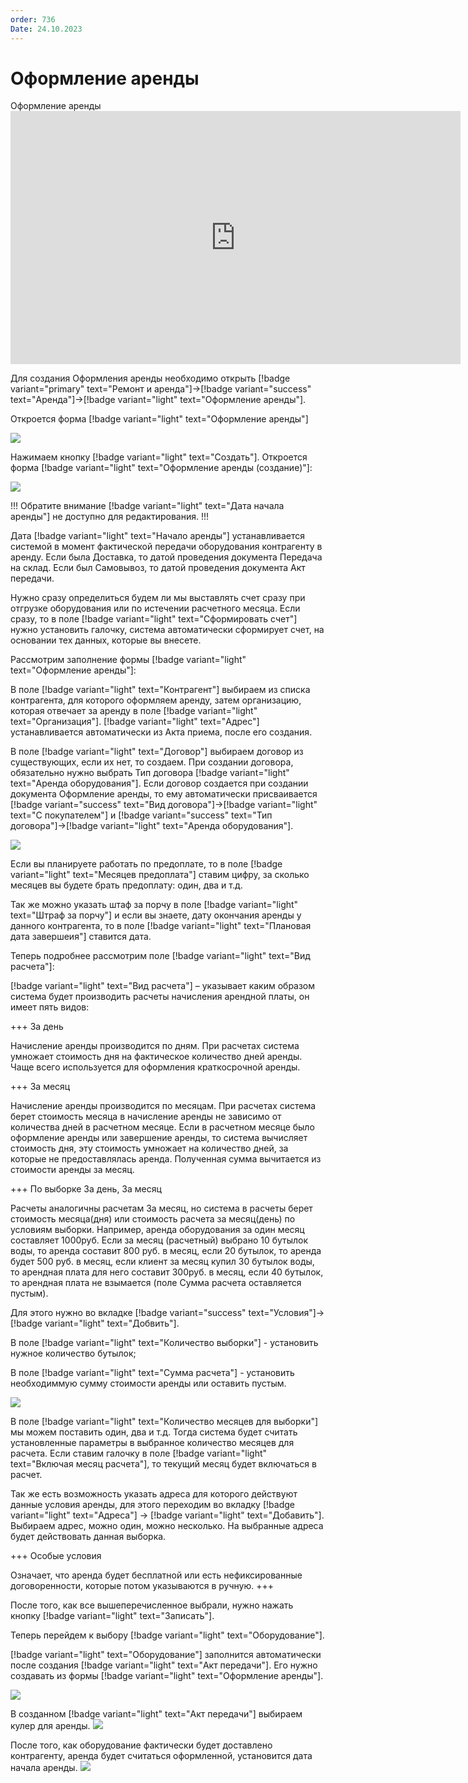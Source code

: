 ```yaml
---
order: 736
Date: 24.10.2023
---
```

# Оформление аренды


Оформление аренды
      <iframe
        width="720"
        height="405"
        src="https://rutube.ru/play/embed/58eda8bd0fe3476ea7700afabb636bcf"
        frameBorder="0"
        allow="clipboard-write; autoplay"
        allowFullScreen
      ></iframe>
    

Для создания Оформления аренды необходимо открыть [!badge variant="primary" text="Ремонт и аренда"]->[!badge variant="success" text="Аренда"]->[!badge variant="light" text="Оформление аренды"].

Откроется форма [!badge variant="light" text="Оформление аренды"]

![](\images\аренда\аренда.jpg)

Нажимаем кнопку [!badge variant="light" text="Создать"].  Откроется форма [!badge variant="light" text="Оформление аренды (создание)"]:

![](\images\аренда\аренда1.jpg)

!!! Обратите внимание [!badge variant="light" text="Дата начала аренды"] не доступно для редактирования.
!!!

Дата [!badge variant="light" text="Начало аренды"] устанавливается системой в момент фактической передачи оборудования контрагенту в аренду. Если была Доставка, то датой проведения документа Передача на склад. Если был Самовывоз, то датой проведения документа Акт передачи.

Нужно сразу определиться будем ли мы выставлять счет сразу при отгрузке оборудования или по истечении расчетного месяца. Если сразу, то в поле [!badge variant="light" text="Сформировать счет"] нужно установить галочку, система автоматически сформирует счет, на основании тех данных, которые вы внесете. 

Рассмотрим заполнение формы [!badge variant="light" text="Оформление аренды"]:

В поле [!badge variant="light" text="Контрагент"] выбираем из списка контрагента, для которого оформляем аренду, затем организацию, которая отвечает за аренду в поле [!badge variant="light" text="Организация"]. [!badge variant="light" text="Адрес"] устанавливается автоматически из Акта приема, после его создания.

В поле [!badge variant="light" text="Договор"] выбираем договор из существующих, если их нет, то создаем. При создании договора, обязательно нужно выбрать Тип договора [!badge variant="light" text="Аренда оборудования"]. Если договор создается при создании документа Оформление аренды, то ему автоматически присваивается [!badge variant="success" text="Вид договора"]->[!badge variant="light" text="С покупателем"] и [!badge variant="success" text="Тип договора"]->[!badge variant="light" text="Аренда оборудования"].

![](\images\аренда\аренда4.jpg)

Если вы планируете работать по предоплате, то в поле [!badge variant="light" text="Месяцев предоплата"] ставим цифру, за сколько месяцев вы будете брать предоплату: один, два и т.д.

Так же можно указать штаф за порчу в поле [!badge variant="light" text="Штраф за порчу"] и если вы знаете, дату окончания аренды у данного контрагента, то в поле [!badge variant="light" text="Плановая дата завершеия"] ставится дата.

Теперь подробнее рассмотрим поле [!badge variant="light" text="Вид расчета"]:

[!badge variant="light" text="Вид расчета"] – указывает каким образом система будет производить расчеты начисления арендной платы, он имеет пять видов:

+++ За день

Начисление аренды производится по дням. При расчетах система умножает стоимость дня на фактическое количество дней аренды. Чаще всего используется для оформления краткосрочной аренды.

+++ За месяц

Начисление аренды производится по месяцам. При расчетах система берет стоимость месяца в начисление аренды не зависимо от количества дней в расчетном месяце. Если в расчетном месяце было оформление аренды или завершение аренды, то система вычисляет стоимость дня, эту стоимость умножает на количество дней, за которые не
предоставлялась аренда. Полученная сумма вычитается из стоимости аренды за месяц.

+++ По выборке За день, За месяц

Расчеты аналогичны расчетам За месяц, но система в расчеты берет
стоимость месяца(дня) или стоимость расчета за месяц(день) по условиям выборки. 
Например, аренда оборудования за один месяц составляет 1000руб. Если за месяц (расчетный) выбрано 10 бутылок воды, то аренда составит 800 руб. в месяц, если 20 бутылок, то аренда будет 500 руб. в месяц, если клиент за месяц купил 30 бутылок воды, то арендная плата для него составит 300руб. в месяц, если 40 бутылок, то арендная плата не взымается (поле Сумма расчета оставляется пустым). 

Для этого нужно во вкладке [!badge variant="success" text="Условия"]->[!badge variant="light" text="Добвить"].

В поле [!badge variant="light" text="Количество выборки"] - установить нужное количество бутылок;

В поле [!badge variant="light" text="Сумма расчета"] - установить необходиммую сумму стоимости аренды или оставить пустым.

![](\images\аренда\аренда3.jpg)

В поле [!badge variant="light" text="Количество месяцев для выборки"] мы можем поставить один, два и т.д. Тогда система будет считать установленные параметры в выбранное количество месяцев для расчета. Если ставим галочку в поле [!badge variant="light" text="Включая месяц расчета"], то текущий месяц будет включаться в расчет.

Так же есть возможность указать адреса для которого действуют данные условия аренды, для этого переходим во вкладку [!badge variant="light" text="Адреса"] -> [!badge variant="light" text="Добавить"]. Выбираем адрес, можно один, можно несколько. На выбранные адреса будет действовать данная выборка.

+++ Особые условия

Означает, что аренда будет бесплатной или есть нефиксированные договоренности, которые потом указываются в ручную. 
+++

После того, как все вышеперечисленное выбрали, нужно нажать кнопку [!badge variant="light" text="Записать"].

Теперь перейдем к выбору [!badge variant="light" text="Оборудование"].

[!badge variant="light" text="Оборудование"] заполнится автоматически после создания [!badge variant="light" text="Акт передачи"]. Его нужно создавать из формы [!badge variant="light" text="Оформление аренды"].

![](\images\аренда\аренда5.jpg) 

В созданном [!badge variant="light" text="Акт передачи"] выбираем кулер для аренды. 
![](\images\аренда\аренда6.jpg)

После того, как оборудование фактически будет доставлено контрагенту, аренда будет считаться оформленной, установится дата начала аренды.
![](\images\аренда\аренда8.jpg) 










